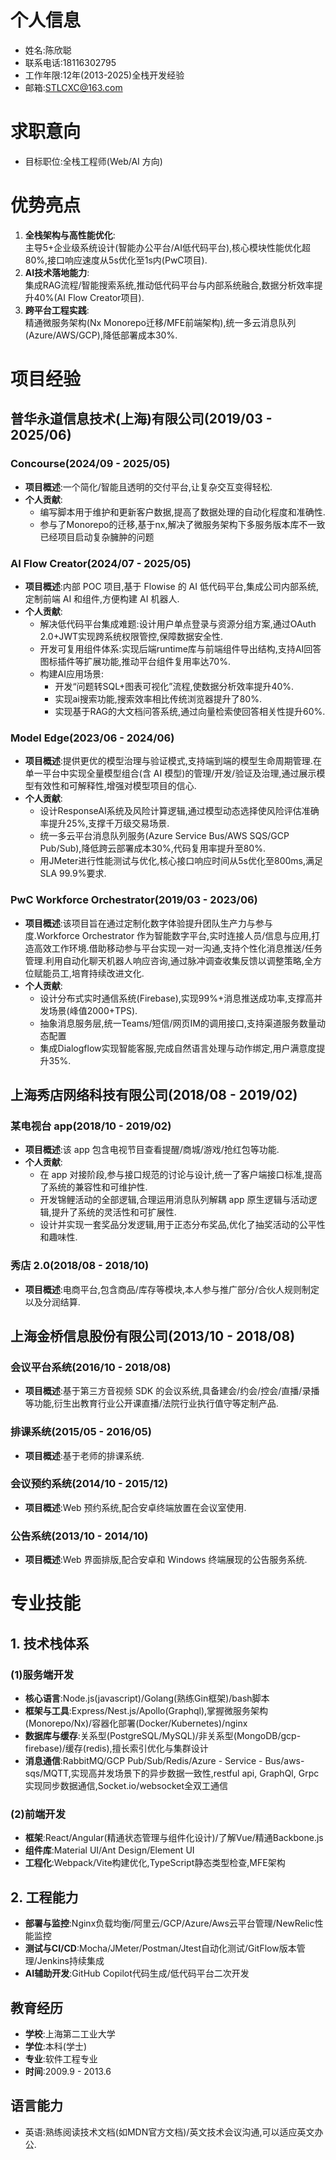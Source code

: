 # 个人信息
- 姓名:陈欣聪
- 联系电话:18116302795  
- 工作年限:12年(2013-2025)全栈开发经验 
- 邮箱:STLCXC@163.com  

# 求职意向
- 目标职位:全栈工程师(Web/AI 方向)

# 优势亮点  
1. **全栈架构与高性能优化**:  
   主导5+企业级系统设计(智能办公平台/AI低代码平台),核心模块性能优化超80%,接口响应速度从5s优化至1s内(PwC项目).
2. **AI技术落地能力**:  
   集成RAG流程/智能搜索系统,推动低代码平台与内部系统融合,数据分析效率提升40%(AI Flow Creator项目).
3. **跨平台工程实践**:  
   精通微服务架构(Nx Monorepo迁移/MFE前端架构),统一多云消息队列(Azure/AWS/GCP),降低部署成本30%.

# 项目经验

## 普华永道信息技术(上海)有限公司(2019/03 - 2025/06)
### Concourse(2024/09 - 2025/05)
- **项目概述**:一个简化/智能且透明的交付平台,让复杂交互变得轻松.
- **个人贡献**:
  - 编写脚本用于维护和更新客户数据,提高了数据处理的自动化程度和准确性.
  - 参与了Monorepo的迁移,基于nx,解决了微服务架构下多服务版本库不一致已经项目启动复杂臃肿的问题

### AI Flow Creator(2024/07 - 2025/05)
- **项目概述**:内部 POC 项目,基于 Flowise 的 AI 低代码平台,集成公司内部系统,定制前端 AI 和组件,方便构建 AI 机器人.
- **个人贡献**:
  - 解决低代码平台集成难题:设计用户单点登录与资源分组方案,通过OAuth 2.0+JWT实现跨系统权限管控,保障数据安全性.
  - 开发可复用组件体系:实现后端runtime库与前端组件导出结构,支持AI回答图标插件等扩展功能,推动平台组件复用率达70%. 
  - 构建AI应用场景:  
    - 开发“问题转SQL+图表可视化”流程,使数据分析效率提升40%.
    - 实现ai搜索功能,搜索效率相比传统浏览器提升了80%.
    - 实现基于RAG的大文档问答系统,通过向量检索使回答相关性提升60%.

### Model Edge(2023/06 - 2024/06)
- **项目概述**:提供更优的模型治理与验证模式,支持端到端的模型生命周期管理.在单一平台中实现全量模型组合(含 AI 模型)的管理/开发/验证及治理,通过展示模型有效性和可解释性,增强对模型项目的信心.
- **个人贡献**:
  - 设计ResponseAI系统及风险计算逻辑,通过模型动态选择使风险评估准确率提升25%,支撑千万级交易场景. 
  - 统一多云平台消息队列服务(Azure Service Bus/AWS SQS/GCP Pub/Sub),降低跨云部署成本30%,代码复用率提升至80%.
  - 用JMeter进行性能测试与优化,核心接口响应时间从5s优化至800ms,满足SLA 99.9%要求. 

### PwC Workforce Orchestrator(2019/03 - 2023/06)
- **项目概述**:该项目旨在通过定制化数字体验提升团队生产力与参与度.Workforce Orchestrator 作为智能数字平台,实时连接人员/信息与应用,打造高效工作环境.借助移动参与平台实现一对一沟通,支持个性化消息推送/任务管理.利用自动化聊天机器人响应咨询,通过脉冲调查收集反馈以调整策略,全方位赋能员工,培育持续改进文化.
- **个人贡献**:
  - 设计分布式实时通信系统(Firebase),实现99%+消息推送成功率,支撑高并发场景(峰值2000+TPS). 
  - 抽象消息服务层,统一Teams/短信/网页IM的调用接口,支持渠道服务数量动态配置
  - 集成Dialogflow实现智能客服,完成自然语言处理与动作绑定,用户满意度提升35%. 

## 上海秀店网络科技有限公司(2018/08 - 2019/02)
### 某电视台 app(2018/10 - 2019/02)
- **项目概述**:该 app 包含电视节目查看提醒/商城/游戏/抢红包等功能.
- **个人贡献**:
  - 在 app 对接阶段,参与接口规范的讨论与设计,统一了客户端接口标准,提高了系统的兼容性和可维护性.
  - 开发锦鲤活动的全部逻辑,合理运用消息队列解耦 app 原生逻辑与活动逻辑,提升了系统的灵活性和可扩展性.
  - 设计并实现一套奖品分发逻辑,用于正态分布奖品,优化了抽奖活动的公平性和趣味性.

### 秀店 2.0(2018/08 - 2018/10)
- **项目概述**:电商平台,包含商品/库存等模块,本人参与推广部分/合伙人规则制定以及分润结算.

## 上海金桥信息股份有限公司(2013/10 - 2018/08)
### 会议平台系统(2016/10 - 2018/08)
- **项目概述**:基于第三方音视频 SDK 的会议系统,具备建会/约会/控会/直播/录播等功能,衍生出教育行业公开课直播/法院行业执行值守等定制产品.

### 排课系统(2015/05 - 2016/05)
- **项目概述**:基于老师的排课系统.

### 会议预约系统(2014/10 - 2015/12)
- **项目概述**:Web 预约系统,配合安卓终端放置在会议室使用.

### 公告系统(2013/10 - 2014/10)
- **项目概述**:Web 界面排版,配合安卓和 Windows 终端展现的公告服务系统.

# 专业技能  
## 1. 技术栈体系  
### (1)服务端开发  
- **核心语言**:Node.js(javascript)/Golang(熟练Gin框架)/bash脚本  
- **框架与工具**:Express/Nest.js/Apollo(Graphql),掌握微服务架构(Monorepo/Nx)/容器化部署(Docker/Kubernetes)/nginx
- **数据库与缓存**:关系型(PostgreSQL/MySQL)/非关系型(MongoDB/gcp-firebase)/缓存(redis),擅长索引优化与集群设计  
- **消息通信**:RabbitMQ/GCP Pub/Sub/Redis/Azure - Service - Bus/aws-sqs/MQTT,实现高并发场景下的异步数据一致性,restful api, GraphQl, Grpc实现同步数据通信,Socket.io/websocket全双工通信

### (2)前端开发  
- **框架**:React/Angular(精通状态管理与组件化设计)/了解Vue/精通Backbone.js
- **组件库**:Material UI/Ant Design/Element UI  
- **工程化**:Webpack/Vite构建优化,TypeScript静态类型检查,MFE架构

## 2. 工程能力  
- **部署与监控**:Nginx负载均衡/阿里云/GCP/Azure/Aws云平台管理/NewRelic性能监控  
- **测试与CI/CD**:Mocha/JMeter/Postman/Jtest自动化测试/GitFlow版本管理/Jenkins持续集成  
- **AI辅助开发**:GitHub Copilot代码生成/低代码平台二次开发  

## 教育经历
- **学校**:上海第二工业大学
- **学位**:本科(学士)
- **专业**:软件工程专业
- **时间**:2009.9 - 2013.6

## 语言能力
  - 英语:熟练阅读技术文档(如MDN官方文档)/英文技术会议沟通,可以适应英文办公.
